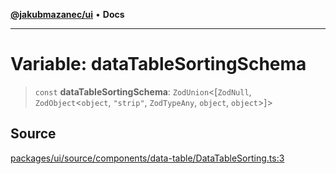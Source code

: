 [**@jakubmazanec/ui**](../README.md) • **Docs**

---

# Variable: dataTableSortingSchema

> `const` **dataTableSortingSchema**: `ZodUnion`\<[`ZodNull`, `ZodObject`\<`object`, `"strip"`,
> `ZodTypeAny`, `object`, `object`\>]\>

## Source

[packages/ui/source/components/data-table/DataTableSorting.ts:3](https://github.com/jakubmazanec/tools/blob/bb20df5276ddb119762948adc2cda520aef09f0f/packages/ui/source/components/data-table/DataTableSorting.ts#L3)
